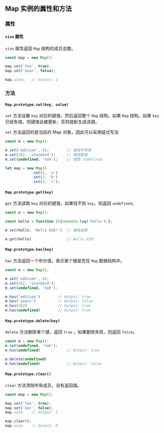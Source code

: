 ## Map 实例的属性和方法

### 属性

#### `size` 属性

`size` 属性返回 `Map` 结构的成员总数。

```javascript
const map = new Map();

map.set('foo', true);
map.set('bear', false);

map.size;	// Output: 2
```

### 方法

#### `Map.prototype.set(key, value)`

`set` 方法设置 `key` 对应的键值，然后返回整个 `Map` 结构。如果 `Map` 结构。如果 `key` 已经有值，则键值会被更新，否则就新生成该键。

`set` 方法返回的是当前的 Map 对象，因此可以采用链式写法

```javascript
const m = new Map();

m.set('edition', 6);		// 键是字符串
m.set(262, 'standard');		// 键是数值
m.set(undefined, 'nah');	// 键是 undefined

let map = new Map()
			.set(1, 'a')
			.set(2, 'b')
			.set(3, 'c');
```

#### `Map.prototype.get(key)`

`get` 方法读取 `key` 对应的键值，如果找不到 `key`，则返回 `undefined`。

```javascript
const m = new Map();

const hello = function (){console.log('hello');};

m.set(hello, 'Hello ES6!')	// 键是函数

m.get(hello)				// Hello ES6!
```

#### `Map.prototype.has(key)`

`has` 方法返回一个布尔值，表示某个键是否在 `Map` 数据结构中。

```javascript
const m = new Map();

m.set('edition', 6);
m.set(262, 'standard');
m.set(undefined, 'nah');

m.has('edition')		// Output: true
m.has('years')			// Output: false
m.has(262)				// Output: true
m.has(undefined)		// Output: true
```

#### `Map.prototype.delete(key)`

`delete` 方法删除某个键，返回 `true` 。如果删除失败，则返回 `false`。

```javascript
const m = new Map();
m.set(undefined, 'nah');
m.has(undefined)			// Output: true

m.delete(undefined)
m.has(undefined)			// Output: false
```

#### `Map.prototype.clear()`

`clear` 方法清除所有成员，没有返回值。

```javascript
const map = new Map();

map.set('foo', true);
map.set('bar', false);
map.size 	// Output: 2

map.clear();
map.size	// Output: 0
```

